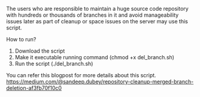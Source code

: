 The users who are responsible to maintain a huge source code repository with hundreds or thousands of branches in it and avoid manageability issues later as part of cleanup or space issues on the server may use this script. 

How to run? 
1. Download the script
2. Make it executable running command (chmod +x del_branch.sh)
3. Run the script (./del_branch.sh)

You can refer this blogpost for more details about this script. 
https://medium.com/@sandeep.dubey/repository-cleanup-merged-branch-deletion-af3fb70f10c0
